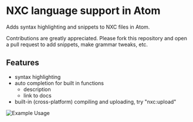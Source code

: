 # NXC language support in Atom

Adds syntax highlighting and snippets to NXC files in Atom.

Contributions are greatly appreciated. Please fork this repository and open a
pull request to add snippets, make grammar tweaks, etc.

## Features
- syntax highlighting
- auto completion for built in functions
  - description
  - link to docs
- built-in (cross-platform) compiling and uploading, try "nxc:upload"

![Example Usage](http://i.imgur.com/nQBaFhC.gif)

